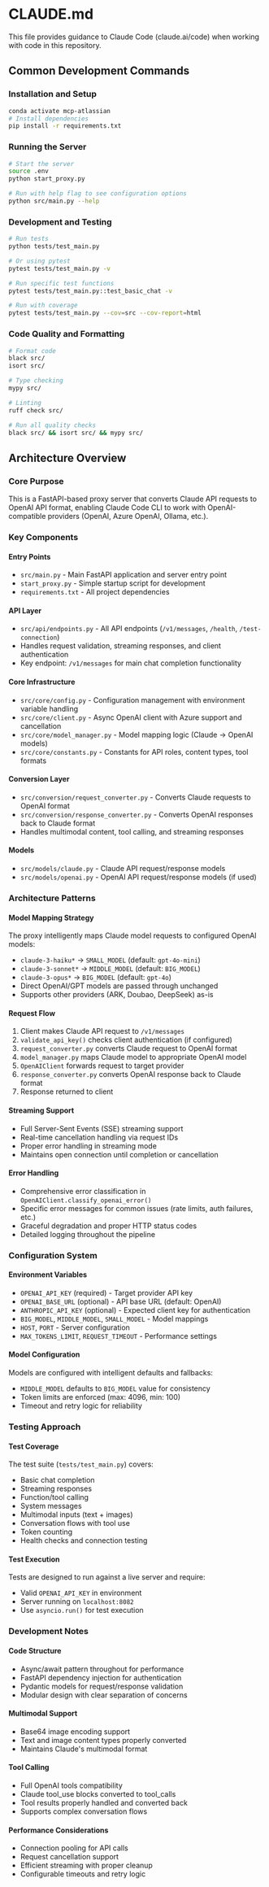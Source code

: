 # CLAUDE.md

This file provides guidance to Claude Code (claude.ai/code) when working with code in this repository.

## Common Development Commands

### Installation and Setup
```bash
conda activate mcp-atlassian
# Install dependencies
pip install -r requirements.txt
```

### Running the Server
```bash
# Start the server
source .env
python start_proxy.py

# Run with help flag to see configuration options
python src/main.py --help
```

### Development and Testing
```bash
# Run tests
python tests/test_main.py

# Or using pytest
pytest tests/test_main.py -v

# Run specific test functions
pytest tests/test_main.py::test_basic_chat -v

# Run with coverage
pytest tests/test_main.py --cov=src --cov-report=html
```

### Code Quality and Formatting
```bash
# Format code
black src/
isort src/

# Type checking
mypy src/

# Linting
ruff check src/

# Run all quality checks
black src/ && isort src/ && mypy src/
```

## Architecture Overview

### Core Purpose
This is a FastAPI-based proxy server that converts Claude API requests to OpenAI API format, enabling Claude Code CLI to work with OpenAI-compatible providers (OpenAI, Azure OpenAI, Ollama, etc.).

### Key Components

#### Entry Points
- `src/main.py` - Main FastAPI application and server entry point
- `start_proxy.py` - Simple startup script for development
- `requirements.txt` - All project dependencies

#### API Layer
- `src/api/endpoints.py` - All API endpoints (`/v1/messages`, `/health`, `/test-connection`)
- Handles request validation, streaming responses, and client authentication
- Key endpoint: `/v1/messages` for main chat completion functionality

#### Core Infrastructure
- `src/core/config.py` - Configuration management with environment variable handling
- `src/core/client.py` - Async OpenAI client with Azure support and cancellation
- `src/core/model_manager.py` - Model mapping logic (Claude → OpenAI models)
- `src/core/constants.py` - Constants for API roles, content types, tool formats

#### Conversion Layer
- `src/conversion/request_converter.py` - Converts Claude requests to OpenAI format
- `src/conversion/response_converter.py` - Converts OpenAI responses back to Claude format
- Handles multimodal content, tool calling, and streaming responses

#### Models
- `src/models/claude.py` - Claude API request/response models
- `src/models/openai.py` - OpenAI API request/response models (if used)

### Architecture Patterns

#### Model Mapping Strategy
The proxy intelligently maps Claude model requests to configured OpenAI models:
- `claude-3-haiku*` → `SMALL_MODEL` (default: `gpt-4o-mini`)
- `claude-3-sonnet*` → `MIDDLE_MODEL` (default: `BIG_MODEL`)
- `claude-3-opus*` → `BIG_MODEL` (default: `gpt-4o`)
- Direct OpenAI/GPT models are passed through unchanged
- Supports other providers (ARK, Doubao, DeepSeek) as-is

#### Request Flow
1. Client makes Claude API request to `/v1/messages`
2. `validate_api_key()` checks client authentication (if configured)
3. `request_converter.py` converts Claude request to OpenAI format
4. `model_manager.py` maps Claude model to appropriate OpenAI model
5. `OpenAIClient` forwards request to target provider
6. `response_converter.py` converts OpenAI response back to Claude format
7. Response returned to client

#### Streaming Support
- Full Server-Sent Events (SSE) streaming support
- Real-time cancellation handling via request IDs
- Proper error handling in streaming mode
- Maintains open connection until completion or cancellation

#### Error Handling
- Comprehensive error classification in `OpenAIClient.classify_openai_error()`
- Specific error messages for common issues (rate limits, auth failures, etc.)
- Graceful degradation and proper HTTP status codes
- Detailed logging throughout the pipeline

### Configuration System

#### Environment Variables
- `OPENAI_API_KEY` (required) - Target provider API key
- `OPENAI_BASE_URL` (optional) - API base URL (default: OpenAI)
- `ANTHROPIC_API_KEY` (optional) - Expected client key for authentication
- `BIG_MODEL`, `MIDDLE_MODEL`, `SMALL_MODEL` - Model mappings
- `HOST`, `PORT` - Server configuration
- `MAX_TOKENS_LIMIT`, `REQUEST_TIMEOUT` - Performance settings

#### Model Configuration
Models are configured with intelligent defaults and fallbacks:
- `MIDDLE_MODEL` defaults to `BIG_MODEL` value for consistency
- Token limits are enforced (max: 4096, min: 100)
- Timeout and retry logic for reliability

### Testing Approach

#### Test Coverage
The test suite (`tests/test_main.py`) covers:
- Basic chat completion
- Streaming responses
- Function/tool calling
- System messages
- Multimodal inputs (text + images)
- Conversation flows with tool use
- Token counting
- Health checks and connection testing

#### Test Execution
Tests are designed to run against a live server and require:
- Valid `OPENAI_API_KEY` in environment
- Server running on `localhost:8082`
- Use `asyncio.run()` for test execution

### Development Notes

#### Code Structure
- Async/await pattern throughout for performance
- FastAPI dependency injection for authentication
- Pydantic models for request/response validation
- Modular design with clear separation of concerns

#### Multimodal Support
- Base64 image encoding support
- Text and image content types properly converted
- Maintains Claude's multimodal format

#### Tool Calling
- Full OpenAI tools compatibility
- Claude tool_use blocks converted to tool_calls
- Tool results properly handled and converted back
- Supports complex conversation flows

#### Performance Considerations
- Connection pooling for API calls
- Request cancellation support
- Efficient streaming with proper cleanup
- Configurable timeouts and retry logic